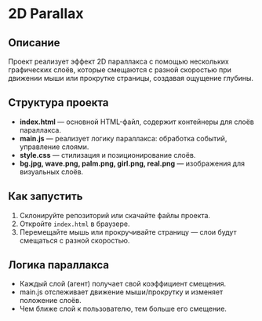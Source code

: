 # 2D Parallax

## Описание
Проект реализует эффект 2D параллакса с помощью нескольких графических слоёв, которые смещаются с разной скоростью при движении мыши или прокрутке страницы, создавая ощущение глубины.

## Структура проекта
- **index.html** — основной HTML-файл, содержит контейнеры для слоёв параллакса.
- **main.js** — реализует логику параллакса: обработка событий, управление слоями.
- **style.css** — стилизация и позиционирование слоёв.
- **bg.jpg, wave.png, palm.png, girl.png, real.png** — изображения для визуальных слоёв.


## Как запустить
1. Склонируйте репозиторий или скачайте файлы проекта.
2. Откройте `index.html` в браузере.
3. Перемещайте мышь или прокручивайте страницу — слои будут смещаться с разной скоростью.

## Логика параллакса
- Каждый слой (агент) получает свой коэффициент смещения.
- main.js отслеживает движение мыши/прокрутку и изменяет положение слоёв.
- Чем ближе слой к пользователю, тем больше его смещение.


